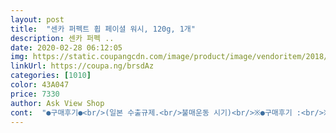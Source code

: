 ```yaml
---
layout: post 
title:  "센카 퍼펙트 휩 페이셜 워시, 120g, 1개" 
description: 센카 퍼펙 ..
date: 2020-02-28 06:12:05 
img: https://static.coupangcdn.com/image/product/image/vendoritem/2018/12/24/3002797618/0b1c5da3-43a3-4b40-96f0-fcc5730e8a27.jpg 
linkUrl: https://coupa.ng/brsdAz 
categories: [1010] 
color: 43A047 
price: 7330 
author: Ask View Shop 
cont:  "●구매후기●<br/>(일본 수출규제.<br/>불매운동 시기)<br/>※●구매후기 :<br/>※구매금액 : 6,900원.<br/><br/>※로켓배송.<br/><br/>●6월19일 구매했던건데 (마지막 사진 참고요),<br/>같은날 제꺼도 주문하고, 엄마꺼도 주문했네요.<br/><br/>계속  사용하는 제품이라 품질은  좋은건 알아요.<br/><br/>남자피부에도 세안이 깔끔하게 되는편이구 여자피부에도 세안이 깨끗하게 잘 되는 편입니다.<br/><br/>몇년째 이 폼클렌징만 사용하고 있어요.<br/><br/>배송비가 있어도 2개 가격  저렴하게 구매한편이구 배송이 좀 시간이 걸렸지만 빨리왔네요.<br/><br/>순한타입이라 괜찮은거 같네요<br/>엄마꺼 주문했네요.<br/><br/>엄마꺼도 주문해달래서,<br/>오늘 구매였으면 일본꺼라 구매 안하고,<br/>이번에는 타제품 사용했을꺼 같아요.<br/><br/>일반 세안제 이것저것 다써봤지만 뽀득뽀득 깨끗하게 씻기는 센카는 못따라가네요.<br/><br/>제꺼 주문하고나서,<br/>제품자체가 순한편이구 세안을해도 피부가 엄청 땡기거나 따끔거리지 않아서 좋은거 같네요.<br/><br/>조금만 짜도 거품이 풍성하게 생겨서 좋은편이라 너무 많이 짜지 않아도 괜찮은거 같습니다.<br/><br/>화장  안하시는 엄마도 쓰시기도 좋고,<br/>화장 안하시는 엄마도 쓰시기도 좋은 폼클렌징이예요.<br/><br/>화장하는 제가 쓰기 좋은 폼클렌징이에요.<br/><br/>화장하는 제가 쓰기도 좋고,<br/>후기를 늦게 작성하는거예요.<br/><br/>" 
---
```

